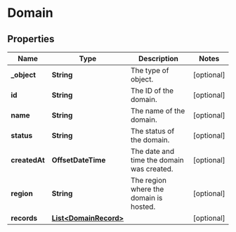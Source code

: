 

# Domain


## Properties

| Name | Type | Description | Notes |
|------------ | ------------- | ------------- | -------------|
|**_object** | **String** | The type of object. |  [optional] |
|**id** | **String** | The ID of the domain. |  [optional] |
|**name** | **String** | The name of the domain. |  [optional] |
|**status** | **String** | The status of the domain. |  [optional] |
|**createdAt** | **OffsetDateTime** | The date and time the domain was created. |  [optional] |
|**region** | **String** | The region where the domain is hosted. |  [optional] |
|**records** | [**List&lt;DomainRecord&gt;**](DomainRecord.md) |  |  [optional] |



